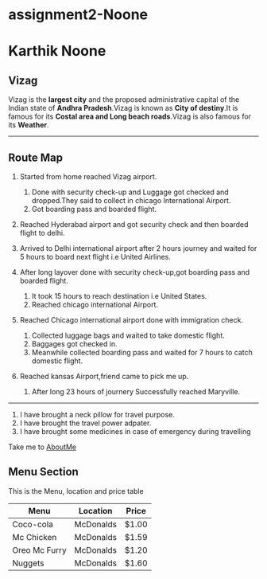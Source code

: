 # assignment2-Noone
# Karthik Noone
## Vizag
Vizag is the **largest city** and the proposed administrative capital of the Indian state of **Andhra Pradesh**.Vizag is known as **City of destiny**.It is famous for its **Costal area and Long beach roads**.Vizag is also famous for its **Weather**.

****
## Route Map
1. Started from home reached Vizag airport.
   1. Done with security check-up and Luggage got checked and dropped.They said to collect in chicago International Airport.
   2. Got boarding pass and boarded flight.
  
2. Reached Hyderabad airport and got security check and then boarded flight to delhi.

3. Arrived to Delhi international airport after 2 hours journey and waited for 5 hours to board next flight i.e United Airlines.

4. After long layover done with security check-up,got boarding pass and boarded flight.
   1. It took 15 hours to reach destination i.e United States.
   2. Reached chicago international Airport.

5. Reached Chicago international airport done with immigration check.
   1. Collected luggage bags and waited to take domestic flight.
   2. Baggages got checked in.
   3. Meanwhile collected boarding pass and waited for 7 hours to catch domestic flight.

6. Reached kansas Airport,friend came to pick me up.
   1. After long 23 hours of journery Successfully reached Maryville.

***
1. I have brought a neck pillow for travel purpose.
2. I have brought the travel power adpater.
3. I have brought some medicines in case of emergency during travelling

Take me to [AboutMe](AboutMe.md)

## Menu Section
This is the Menu, location and price table

| Menu          | Location	| Price        |
| ------------- | ----------| ---------    |
| Coco-cola	    | McDonalds	| $1.00        |
| Mc Chicken	| McDonalds	| $1.59        |
| Oreo Mc Furry | McDonalds	| $1.20        |
| Nuggets	    | McDonalds	| $1.60        |



